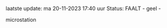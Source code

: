 laatste update: 
ma 20-11-2023 17:40   uur 
Status: FAALT - geel - 
<div class="service Y">microstation</div>